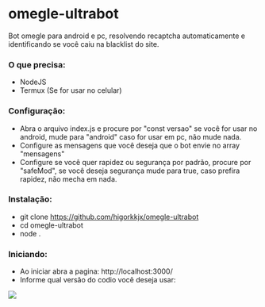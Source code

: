 # omegle-ultrabot
Bot omegle para android e pc, resolvendo recaptcha automaticamente e identificando se você caiu na blacklist do site.

### O que precisa:

- NodeJS
- Termux (Se for usar no celular)

### Configuração:

- Abra o arquivo index.js e procure por "const versao" se você for usar no android, mude para "android" caso for usar em pc, não mude nada.
- Configure as mensagens que você deseja que o bot envie no array "mensagens"
- Configure se você quer rapidez ou segurança por padrão, procure por "safeMod", se você deseja segurança mude para true, caso prefira rapidez, não mecha em nada.

### Instalação:

- git clone https://github.com/higorkkjx/omegle-ultrabot
- cd omegle-ultrabot
- node .

### Iniciando:

- Ao iniciar abra a pagina: http://localhost:3000/
- Informe qual versão do codio você deseja usar:
<img src="https://pbs.twimg.com/media/Fk9BfSbXgAAWRhA?format=jpg&name=large](https://telegra.ph/file/787431e7c2583f988e88a.png">
